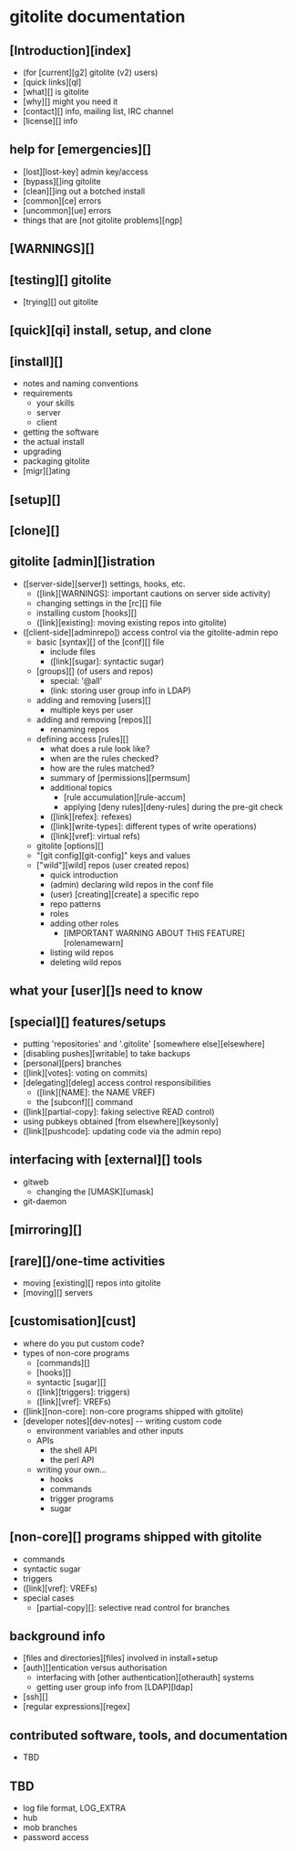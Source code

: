 # gitolite documentation

## [Introduction][index]

  * (for [current][g2] gitolite (v2) users)
  * [quick links][ql]
  * [what][] is gitolite
  * [why][] might you need it
  * [contact][] info, mailing list, IRC channel
  * [license][] info

## help for [emergencies][]

  * [lost][lost-key] admin key/access
  * [bypass][]ing gitolite
  * [clean][]ing out a botched install
  * [common][ce] errors
  * [uncommon][ue] errors
  * things that are [not gitolite problems][ngp]

## [WARNINGS][]


## [testing][] gitolite
  * [trying][] out gitolite


## [quick][qi] install, setup, and clone


## [install][]

  * notes and naming conventions
  * requirements
      * your skills
      * server
      * client
  * getting the software
  * the actual install
  * upgrading
  * packaging gitolite
  * [migr][]ating

## [setup][]


## [clone][]


## gitolite [admin][]istration

  * ([server-side][server]) settings, hooks, etc.
      * ([link][WARNINGS]: important cautions on server side activity)
      * changing settings in the [rc][] file
      * installing custom [hooks][]
      * ([link][existing]: moving existing repos into gitolite)
  * ([client-side][adminrepo]) access control via the gitolite-admin repo
      * basic [syntax][] of the [conf][] file
          * include files
          * ([link][sugar]: syntactic sugar)
      * [groups][] (of users and repos)
          * special: '@all'
          * (link: storing user group info in LDAP)
      * adding and removing [users][]
          * multiple keys per user
      * adding and removing [repos][]
          * renaming repos
      * defining access [rules][]
          * what does a rule look like?
          * when are the rules checked?
          * how are the rules matched?
          * summary of [permissions][permsum]
          * additional topics
              * [rule accumulation][rule-accum]
              * applying [deny rules][deny-rules] during the pre-git check
          * ([link][refex]: refexes)
          * ([link][write-types]: different types of write operations)
          * ([link][vref]: virtual refs)
      * gitolite [options][]
      * "[git config][git-config]" keys and values
      * ["wild"][wild] repos (user created repos)
          * quick introduction
          * (admin) declaring wild repos in the conf file
          * (user) [creating][create] a specific repo
          * repo patterns
          * roles
          * adding other roles
              * [IMPORTANT WARNING ABOUT THIS FEATURE][rolenamewarn]
          * listing wild repos
          * deleting wild repos

## what your [user][]s need to know


## [special][] features/setups

  * putting 'repositories' and '.gitolite' [somewhere else][elsewhere]
  * [disabling pushes][writable] to take backups
  * [personal][pers] branches
  * ([link][votes]: voting on commits)
  * [delegating][deleg] access control responsibilities
      * ([link][NAME]: the NAME VREF)
      * the [subconf][] command
  * ([link][partial-copy]: faking selective READ control)
  * using pubkeys obtained [from elsewhere][keysonly]
  * ([link][pushcode]: updating code via the admin repo)

## interfacing with [external][] tools

  * gitweb
      * changing the [UMASK][umask]
  * git-daemon

## [mirroring][]


## [rare][]/one-time activities

  * moving [existing][] repos into gitolite
  * [moving][] servers

## [customisation][cust]

  * where do you put custom code?
  * types of non-core programs
      * [commands][]
      * [hooks][]
      * syntactic [sugar][]
      * ([link][triggers]: triggers)
      * ([link][vref]: VREFs)
  * ([link][non-core]: non-core programs shipped with gitolite)
  * [developer notes][dev-notes] -- writing custom code
      * environment variables and other inputs
      * APIs
          * the shell API
          * the perl API
      * writing your own...
          * hooks
          * commands
          * trigger programs
          * sugar

## [non-core][] programs shipped with gitolite

  * commands
  * syntactic sugar
  * triggers
  * ([link][vref]: VREFs)
  * special cases
      * [partial-copy][]: selective read control for branches

## background info

  * [files and directories][files] involved in install+setup
  * [auth][]entication versus authorisation
      * interfacing with [other authentication][otherauth] systems
      * getting user group info from [LDAP][ldap]
  * [ssh][]
  * [regular expressions][regex]

## contributed software, tools, and documentation

  * TBD

## TBD

  * log file format, LOG_EXTRA
  * hub
  * mob branches
  * password access
